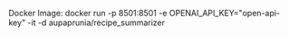Docker Image: docker run -p 8501:8501 -e OPENAI_API_KEY="open-api-key" -it -d aupaprunia/recipe_summarizer
